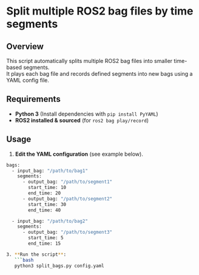 # Split multiple ROS2 bag files by time segments

## Overview
This script automatically splits multiple ROS2 bag files into smaller time-based segments.  
It plays each bag file and records defined segments into new bags using a YAML config file. 

## Requirements
- **Python 3** (Install dependencies with `pip install PyYAML`)
- **ROS2 installed & sourced** (for `ros2 bag play/record`)

## Usage
1. **Edit the YAML configuration** (see example below).
```bash
bags:
  - input_bag: "/path/to/bag1"
    segments:
      - output_bag: "/path/to/segment1"
        start_time: 10
        end_time: 20
      - output_bag: "/path/to/segment2"
        start_time: 30
        end_time: 40

  - input_bag: "/path/to/bag2"
    segments:
      - output_bag: "/path/to/segment3"
        start_time: 5
        end_time: 15

3. **Run the script**:
   ```bash
   python3 split_bags.py config.yaml
